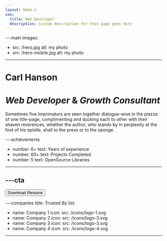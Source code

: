 ```yaml
---
layout: Home-2
seo:
  title: Web Developer
  description: Custom description for this page goes here
---
```


---main
images:

- src: /hero.jpg
  alt: my photo
- src: /hero-mobile.jpg
  alt: my photo

---

# <Typewriter>Carl Hanson</Typewriter>

# _Web Developer_ <span>&</span> _Growth Consultant_

<Sep size={12} />

Sometimes five Imprimaturs are seen together dialogue-wise in the
piazza of one title-page, complimenting and ducking each to other with
their shaven reverences, whether the author, who stands by in
perplexity at the foot of his epistle, shall to the press or to the
sponge.

---achievements

- number: 6+
  text: Years of experience
- number: 60+
  text: Projects Completed
- number: 5
  text: OpenSource Libraries

---

## ---cta

<Button href="/contact" size="lg">
  Download Resume
</Button>

---companies
title: Trusted By
list:

- name: Company 1
  icon:
  src: /icons/logo-1.svg
- name: Company 2
  icon:
  src: /icons/logo-3.svg
- name: Company 3
  icon:
  src: /icons/logo-3.svg
- name: Company 4
  icon:
  src: /icons/logo-4.svg

---
